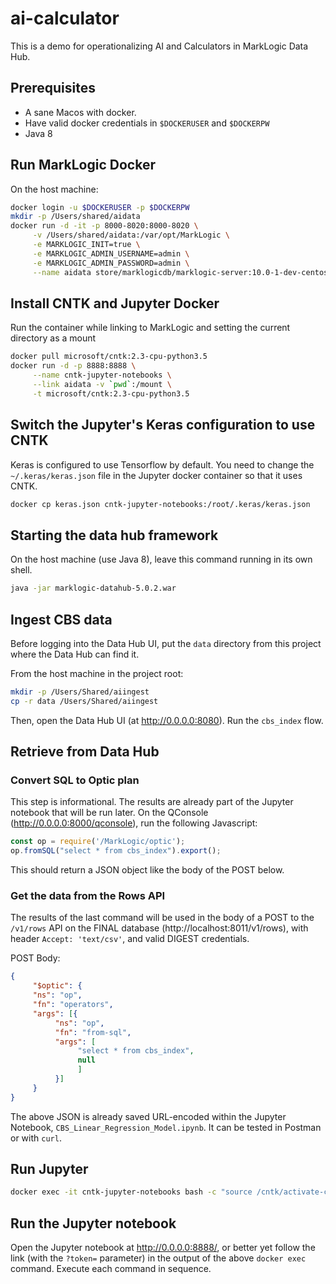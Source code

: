 # ai-calculator

This is a demo for operationalizing AI and Calculators in MarkLogic Data Hub.

## Prerequisites

- A sane Macos with docker.
- Have valid docker credentials in `$DOCKERUSER` and `$DOCKERPW`
- Java 8

## Run MarkLogic Docker

On the host machine:

```sh
docker login -u $DOCKERUSER -p $DOCKERPW
mkdir -p /Users/shared/aidata
docker run -d -it -p 8000-8020:8000-8020 \
     -v /Users/shared/aidata:/var/opt/MarkLogic \
     -e MARKLOGIC_INIT=true \
     -e MARKLOGIC_ADMIN_USERNAME=admin \
     -e MARKLOGIC_ADMIN_PASSWORD=admin \
     --name aidata store/marklogicdb/marklogic-server:10.0-1-dev-centos
```

## Install CNTK and Jupyter Docker

Run the container while linking to MarkLogic and setting the current directory as a mount

```sh
docker pull microsoft/cntk:2.3-cpu-python3.5
docker run -d -p 8888:8888 \
     --name cntk-jupyter-notebooks \
     --link aidata -v `pwd`:/mount \
     -t microsoft/cntk:2.3-cpu-python3.5
```

## Switch the Jupyter's Keras configuration to use CNTK

Keras is configured to use Tensorflow by default. You need to change the `~/.keras/keras.json` file in the Jupyter docker container so that it uses CNTK.

```sh
docker cp keras.json cntk-jupyter-notebooks:/root/.keras/keras.json
```

## Starting the data hub framework

On the host machine (use Java 8), leave this command running in its own shell.

```sh
java -jar marklogic-datahub-5.0.2.war
```

## Ingest CBS data

Before logging into the Data Hub UI, put the `data` directory from this project where the Data Hub can find it.

From the host machine in the project root:

```sh
mkdir -p /Users/Shared/aiingest
cp -r data /Users/Shared/aiingest 
```

Then, open the Data Hub UI (at http://0.0.0.0:8080). Run the `cbs_index` flow.

## Retrieve from Data Hub

### Convert SQL to Optic plan

This step is informational. The results are already part of the Jupyter notebook that will be run later. On the QConsole (http://0.0.0.0:8000/qconsole), run the following Javascript:

```js
const op = require('/MarkLogic/optic');
op.fromSQL("select * from cbs_index").export();
```

This should return a JSON object like the body of the POST below.

### Get the data from the Rows API

The results of the last command will be used in the body of a POST to the `/v1/rows` API on the FINAL database (http://localhost:8011/v1/rows), with header `Accept: 'text/csv'`, and valid DIGEST credentials.

POST Body:

```json
{
     "$optic": {
     "ns": "op", 
     "fn": "operators", 
     "args": [{
          "ns": "op", 
          "fn": "from-sql", 
          "args": [
               "select * from cbs_index", 
               null
               ]
          }]
     }
}
```

The above JSON is already saved URL-encoded within the Jupyter Notebook, `CBS_Linear_Regression_Model.ipynb`. It can be tested in Postman or with `curl`.

## Run Jupyter

```sh
docker exec -it cntk-jupyter-notebooks bash -c "source /cntk/activate-cntk && jupyter-notebook --no-browser --port=8888 --ip=0.0.0.0 --notebook-dir=/mount --allow-root"
```

## Run the Jupyter notebook

Open the Jupyter notebook at http://0.0.0.0:8888/, or better yet follow the link (with the `?token=` parameter) in the output of the above `docker exec` command. Execute each command in sequence.
